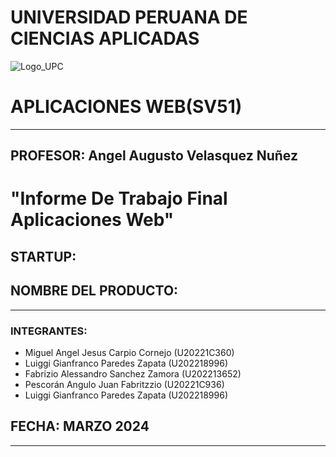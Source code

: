 #    UNIVERSIDAD PERUANA DE CIENCIAS APLICADAS
![Logo_UPC]("\Imagenes\UPC_logo.png")
# APLICACIONES WEB(SV51)
- - - 
## PROFESOR: Angel Augusto Velasquez Nuñez
# "Informe De Trabajo Final Aplicaciones Web"
## STARTUP:
## NOMBRE DEL PRODUCTO:
- - -
### INTEGRANTES:
- Miguel Angel Jesus Carpio Cornejo (U20221C360)
- Luiggi Gianfranco Paredes Zapata (U202218996)
- Fabrizio Alessandro Sanchez Zamora (U202213652)
- Pescorán Angulo Juan Fabritzzio (U20221C936)
- Luiggi Gianfranco Paredes Zapata (U202218996)
## FECHA: MARZO 2024
- - -


